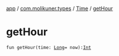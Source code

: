 [app](../../index.md) / [com.molikuner.types](../index.md) / [Time](index.md) / [getHour](./get-hour.md)

# getHour

`fun getHour(time: `[`Long`](https://kotlinlang.org/api/latest/jvm/stdlib/kotlin/-long/index.html)` = now): `[`Int`](https://kotlinlang.org/api/latest/jvm/stdlib/kotlin/-int/index.html)